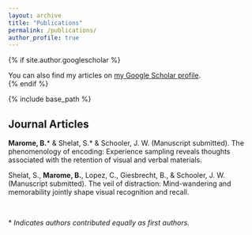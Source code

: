 ```yaml
---
layout: archive
title: "Publications"
permalink: /publications/
author_profile: true
---
```


{% if site.author.googlescholar %}
  <div class="wordwrap">You can also find my articles on <a href="{{site.author.googlescholar}}">my Google Scholar profile</a>.</div>
{% endif %}

{% include base_path %}

## Journal Articles

**Marome, B.*** & Shelat, S.* & Schooler, J. W. (Manuscript submitted). The phenomenology of encoding: Experience sampling reveals thoughts associated with the retention of visual and verbal materials.

Shelat, S., **Marome, B.**, Lopez, C., Giesbrecht, B., & Schooler, J. W. (Manuscript submitted). The veil of distraction: Mind-wandering and memorability jointly shape visual recognition and recall.

<br>

\* *Indicates authors contributed equally as first authors.*



